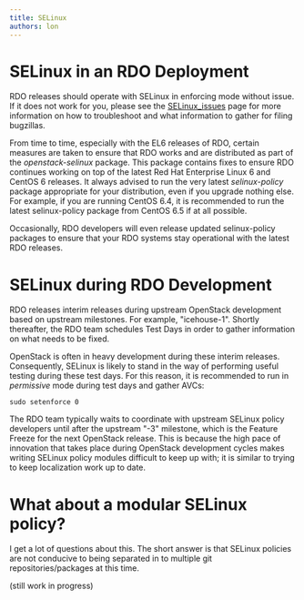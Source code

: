 ```yaml
---
title: SELinux
authors: lon
---
```


# SELinux in an RDO Deployment

RDO releases should operate with SELinux in enforcing mode without issue. If it does not work for you, please see the [SELinux_issues](./selinux-issues.md) page for more information on how to troubleshoot and what information to gather for filing bugzillas.

From time to time, especially with the EL6 releases of RDO, certain measures are taken to ensure that RDO works and are distributed as part of the *openstack-selinux* package. This package contains fixes to ensure RDO continues working on top of the latest Red Hat Enterprise Linux 6 and CentOS 6 releases. It always advised to run the very latest *selinux-policy* package appropriate for your distribution, even if you upgrade nothing else. For example, if you are running CentOS 6.4, it is recommended to run the latest selinux-policy package from CentOS 6.5 if at all possible.

Occasionally, RDO developers will even release updated selinux-policy packages to ensure that your RDO systems stay operational with the latest RDO releases.

# SELinux during RDO Development

RDO releases interim releases during upstream OpenStack development based on upstream milestones. For example, "icehouse-1". Shortly thereafter, the RDO team schedules Test Days in order to gather information on what needs to be fixed.

OpenStack is often in heavy development during these interim releases. Consequently, SELinux is likely to stand in the way of performing useful testing during these test days. For this reason, it is recommended to run in *permissive* mode during test days and gather AVCs:

    sudo setenforce 0

The RDO team typically waits to coordinate with upstream SELinux policy developers until after the upstream "-3" milestone, which is the Feature Freeze for the next OpenStack release. This is because the high pace of innovation that takes place during OpenStack development cycles makes writing SELinux policy modules difficult to keep up with; it is similar to trying to keep localization work up to date.

# What about a modular SELinux policy?

I get a lot of questions about this. The short answer is that SELinux policies are not conducive to being separated in to multiple git repositories/packages at this time.

(still work in progress)
